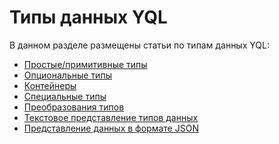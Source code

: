 # Типы данных YQL

В данном разделе размещены статьи по типам данных YQL:

- [Простые/примитивные типы](primitive.md)
- [Опциональные типы](optional.md)
- [Контейнеры](containers.md)
- [Специальные типы](special.md)
- [Преобразования типов](cast.md)
- [Текстовое представление типов данных](type_string.md)
- [Представление данных в формате JSON](json.md)
<!-- - [Представление данных в формате YSON](yson.md) -->

